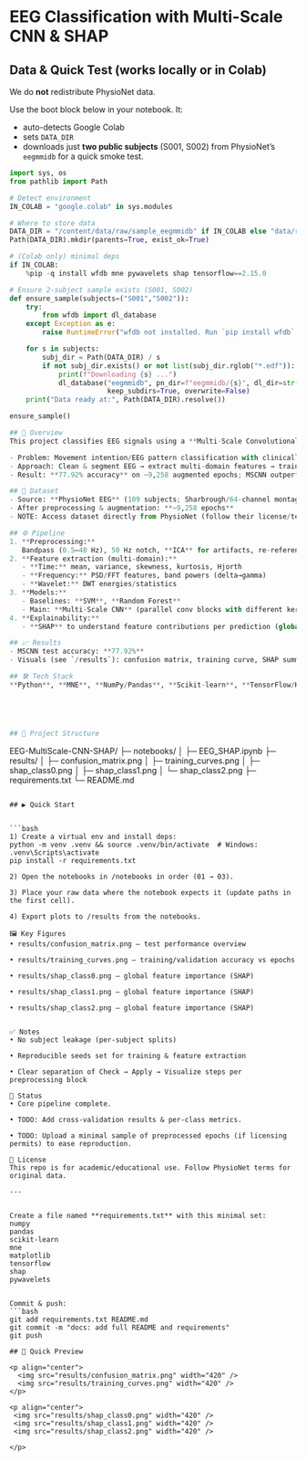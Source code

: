 # EEG Classification with Multi-Scale CNN & SHAP

## Data & Quick Test (works locally or in Colab)

We do **not** redistribute PhysioNet data.

Use the boot block below in your notebook. It:
- auto-detects Google Colab
- sets `DATA_DIR`
- downloads just **two public subjects** (S001, S002) from PhysioNet’s `eegmmidb` for a quick smoke test.

```python
import sys, os
from pathlib import Path

# Detect environment
IN_COLAB = "google.colab" in sys.modules

# Where to store data
DATA_DIR = "/content/data/raw/sample_eegmmidb" if IN_COLAB else "data/raw/sample_eegmmidb"
Path(DATA_DIR).mkdir(parents=True, exist_ok=True)

# (Colab only) minimal deps
if IN_COLAB:
    %pip -q install wfdb mne pywavelets shap tensorflow==2.15.0

# Ensure 2-subject sample exists (S001, S002)
def ensure_sample(subjects=("S001","S002")):
    try:
        from wfdb import dl_database
    except Exception as e:
        raise RuntimeError("wfdb not installed. Run `pip install wfdb` or install requirements.") from e

    for s in subjects:
        subj_dir = Path(DATA_DIR) / s
        if not subj_dir.exists() or not list(subj_dir.rglob("*.edf")):
            print(f"Downloading {s} ...")
            dl_database("eegmmidb", pn_dir=f"eegmmidb/{s}", dl_dir=str(subj_dir),
                        keep_subdirs=True, overwrite=False)
    print("Data ready at:", Path(DATA_DIR).resolve())

ensure_sample()

## 📌 Overview
This project classifies EEG signals using a **Multi-Scale Convolutional Neural Network (MSCNN)** and explains predictions with **SHAP** for transparency in healthcare use cases.

- Problem: Movement intention/EEG pattern classification with clinically useful explanations  
- Approach: Clean & segment EEG → extract multi-domain features → train MSCNN → interpret with SHAP  
- Result: **77.92% accuracy** on ~9,258 augmented epochs; MSCNN outperformed SVM/RF baselines by **6–10%**

## 🧠 Dataset
- Source: **PhysioNet EEG** (109 subjects; Sharbrough/64-channel montage)  
- After preprocessing & augmentation: **~9,258 epochs**  
- NOTE: Access dataset directly from PhysioNet (follow their license/terms)

## ⚙️ Pipeline
1. **Preprocessing:**  
   Bandpass (0.5–40 Hz), 50 Hz notch, **ICA** for artifacts, re-referencing, epoching  
2. **Feature extraction (multi-domain):**  
   - **Time:** mean, variance, skewness, kurtosis, Hjorth  
   - **Frequency:** PSD/FFT features, band powers (delta→gamma)  
   - **Wavelet:** DWT energies/statistics  
3. **Models:**  
   - Baselines: **SVM**, **Random Forest**  
   - Main: **Multi-Scale CNN** (parallel conv blocks with different kernel sizes; GAP + dense head)  
4. **Explainability:**  
   - **SHAP** to understand feature contributions per prediction (global + local)

## 📈 Results
- MSCNN test accuracy: **77.92%**  
- Visuals (see `/results`): confusion matrix, training curve, SHAP summary

## 🛠 Tech Stack
**Python**, **MNE**, **NumPy/Pandas**, **Scikit-learn**, **TensorFlow/Keras**, **SHAP**, **Matplotlib**





## 📂 Project Structure
```
EEG-MultiScale-CNN-SHAP/
├─ notebooks/
│  ├─ EEG_SHAP.ipynb
├─ results/
│  ├─ confusion_matrix.png
│  ├─ training_curves.png
│  ├─ shap_class0.png
│  ├─ shap_class1.png
│  └─ shap_class2.png
├─ requirements.txt
└─ README.md
```

## ▶️ Quick Start


```bash
1) Create a virtual env and install deps:
python -m venv .venv && source .venv/bin/activate  # Windows: .venv\Scripts\activate
pip install -r requirements.txt 

2) Open the notebooks in /notebooks in order (01 → 03).

3) Place your raw data where the notebook expects it (update paths in the first cell).

4) Export plots to /results from the notebooks.

🖼 Key Figures
• results/confusion_matrix.png — test performance overview

• results/training_curves.png — training/validation accuracy vs epochs

• results/shap_class0.png — global feature importance (SHAP)

• results/shap_class1.png — global feature importance (SHAP)

• results/shap_class2.png — global feature importance (SHAP)


✅ Notes
• No subject leakage (per-subject splits)

• Reproducible seeds set for training & feature extraction

• Clear separation of Check → Apply → Visualize steps per preprocessing block

📢 Status
• Core pipeline complete.

• TODO: Add cross-validation results & per-class metrics.

• TODO: Upload a minimal sample of preprocessed epochs (if licensing permits) to ease reproduction.

📜 License
This repo is for academic/educational use. Follow PhysioNet terms for original data.

---


Create a file named **requirements.txt** with this minimal set:
numpy
pandas
scikit-learn
mne
matplotlib
tensorflow
shap
pywavelets


Commit & push:
```bash
git add requirements.txt README.md
git commit -m "docs: add full README and requirements"
git push

## 🔎 Quick Preview

<p align="center">
  <img src="results/confusion_matrix.png" width="420" />
  <img src="results/training_curves.png" width="420" />
</p>

<p align="center">
 <img src="results/shap_class0.png" width="420" />
 <img src="results/shap_class1.png" width="420" />
 <img src="results/shap_class2.png" width="420" />

</p>




